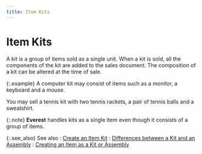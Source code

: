 ```yaml
---
title: Item Kits
---
```


# Item Kits


A kit is a group of items sold as a single unit. When a kit is sold,  all the components of the kit are added to the sales document. The composition  of a kit can be altered at the time of sale.


{:.example}
A computer kit may consist of items such as  a monitor, a keyboard and a mouse.


You  may sell a tennis kit with two tennis rackets, a pair of tennis balls  and a sweatshirt.


{:.note}
**Everest** handles kits as a single  item even though it consists of a group of items.


{:.see_also}
See also
: [Create an Item  Kit]({{site.mi_baseurl}}/create-regular-items-kits-and-assemblies/creating-an-item-kit/create_an_item_kit.html)
: [Differences  between a Kit and an Assembly]({{site.mi_baseurl}}/item-profile-details/item-types/kit-and-assembly/differences_between_a_kit_and_an_assembly.html)
: [Creating  an Item as a Kit or Assembly]({{site.mi_baseurl}}/item-profile-details/item-types/kit-and-assembly/setting_up_an_item_as_a_kit_or_an_assembly.html)
